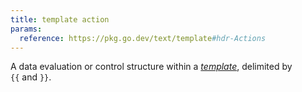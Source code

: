 ```yaml
---
title: template action
params:
  reference: https://pkg.go.dev/text/template#hdr-Actions
---
```


A data evaluation or control structure within a [_template_](g), delimited by `{{`&nbsp;and&nbsp;`}}`.
